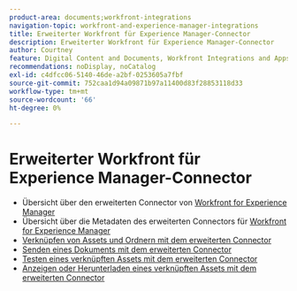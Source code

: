 ```yaml
---
product-area: documents;workfront-integrations
navigation-topic: workfront-and-experience-manager-integrations
title: Erweiterter Workfront für Experience Manager-Connector
description: Erweiterter Workfront für Experience Manager-Connector
author: Courtney
feature: Digital Content and Documents, Workfront Integrations and Apps
recommendations: noDisplay, noCatalog
exl-id: c4dfcc06-5140-46de-a2bf-0253605a7fbf
source-git-commit: 752caa1d94a09871b97a11400d83f28853118d33
workflow-type: tm+mt
source-wordcount: '66'
ht-degree: 0%

---
```


# Erweiterter Workfront für Experience Manager-Connector

* Übersicht über den erweiterten Connector von [Workfront for Experience Manager](../../../documents/workfront-and-experience-manager-integrations/workfront-for-experience-manager-enhanced-connector/workfront-aem-enhanced-connector-overview.md)
* Übersicht über die Metadaten des erweiterten Connectors für [Workfront for Experience Manager](../../../documents/workfront-and-experience-manager-integrations/workfront-for-experience-manager-enhanced-connector/enhanced-connector-metadata-overview.md)
* [Verknüpfen von Assets und Ordnern mit dem erweiterten Connector](../../../documents/workfront-and-experience-manager-integrations/workfront-for-experience-manager-enhanced-connector/enhanced-connector-link-assets.md)
* [Senden eines Dokuments mit dem erweiterten Connector](../../../documents/workfront-and-experience-manager-integrations/workfront-for-experience-manager-enhanced-connector/enhanced-connector-send-document.md)
* [Testen eines verknüpften Assets mit dem erweiterten Connector](../../../documents/workfront-and-experience-manager-integrations/workfront-for-experience-manager-enhanced-connector/enhanced-connector-proof-asset.md)
* [Anzeigen oder Herunterladen eines verknüpften Assets mit dem erweiterten Connector](../../../documents/workfront-and-experience-manager-integrations/workfront-for-experience-manager-enhanced-connector/enhanced-connector-view-download-asset.md)
